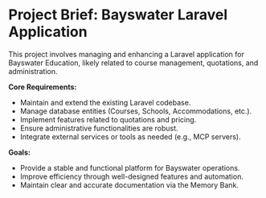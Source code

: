 # Project Brief: Bayswater Laravel Application

This project involves managing and enhancing a Laravel application for Bayswater Education, likely related to course management, quotations, and administration.

**Core Requirements:**
- Maintain and extend the existing Laravel codebase.
- Manage database entities (Courses, Schools, Accommodations, etc.).
- Implement features related to quotations and pricing.
- Ensure administrative functionalities are robust.
- Integrate external services or tools as needed (e.g., MCP servers).

**Goals:**
- Provide a stable and functional platform for Bayswater operations.
- Improve efficiency through well-designed features and automation.
- Maintain clear and accurate documentation via the Memory Bank.
